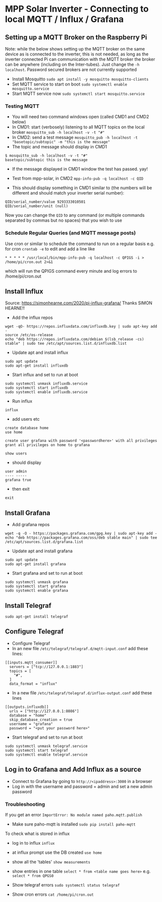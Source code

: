 # MPP Solar Inverter - Connecting to local MQTT / Influx / Grafana #

## Setting up a MQTT Broker on the Raspberry Pi ##
Note: while the below shows setting up the MQTT broker on the same device as is connected to the inverter, this is not needed, as long as the inverter connected Pi can communication with the MQTT broker the broker can be anywhere (including on the Inter-tubes). Just change the `-h localhost`. Password secured brokers are not currently supported

* Install Mosquitto `sudo apt install -y mosquitto mosquitto-clients`
* Set MQTT service to start on boot `sudo systemctl enable mosquitto.service`
* Start MQTT service now `sudo systemctl start mosquitto.service`

### Testing MQTT ###
* You will need two command windows open (called CMD1 and CMD2 below)
* In CMD1: start (verbosely) listening to all MQTT topics on the local broker `mosquitto_sub -h localhost -v -t "#"`
* In CMD2: send a test message `mosquitto_pub -h localhost -t "basetopic/subtopic" -m "this is the message"`
* The topic and message should display in CMD1
```
$ mosquitto_sub -h localhost -v -t "#"
basetopic/subtopic this is the message
```
* If the message displayed in CMD1 window the test has passed. yay!

* Test from mpp-solar, in CMD2 `mpp-info-pub -q localhost -c QID`
* This should display something in CMD1 similar to (the numbers will be different and should match your inverter serial number):
```
QID/serial_number/value 9293333010501
QID/serial_number/unit (null)
```

Now you can change the `QID` to any command (or multiple commands separated by commas but no spaces) that you wish to use

### Schedule Regular Queries (and MQTT message posts) ###
Use cron or similar to schedule the command to run on a regular basis
e.g. for cron
`crontab -e` to edit
and add a line like
```
* * * * * /usr/local/bin/mpp-info-pub -q localhost -c QPIGS -i > /home/pi/cron.out 2>&1
```
which will run the QPIGS command every minute and log errors to /home/pi/cron.out

## Install Influx ##
Source: https://simonhearne.com/2020/pi-influx-grafana/
Thanks SIMON HEARNE!!

* Add the influx repos
```
wget -qO- https://repos.influxdata.com/influxdb.key | sudo apt-key add -
source /etc/os-release
echo "deb https://repos.influxdata.com/debian $(lsb_release -cs) stable" | sudo tee /etc/apt/sources.list.d/influxdb.list
```
* Update apt and install influx
```
sudo apt update
sudo apt-get install influxdb
```
* Start influx and set to run at boot
```
sudo systemctl unmask influxdb.service
sudo systemctl start influxdb
sudo systemctl enable influxdb.service
```
* Run influx
```
influx
```
* add users etc
```
create database home
use home

create user grafana with password '<passwordhere>' with all privileges
grant all privileges on home to grafana

show users
```
* should display
```
user admin
---- -----
grafana true
```
* then exit
```
exit
```

## Install Grafana ##
* Add grafana repos
```
wget -q -O - https://packages.grafana.com/gpg.key | sudo apt-key add -
echo "deb https://packages.grafana.com/oss/deb stable main" | sudo tee /etc/apt/sources.list.d/grafana.list
```
* Update apt and install grafana
```
sudo apt update
sudo apt-get install grafana
```
* Start grafana and set to run at boot
```
sudo systemctl unmask grafana
sudo systemctl start grafana
sudo systemctl enable grafana
```

## Install Telegraf ##
`sudo apt-get install telegraf`

## Configure Telegraf ##

* Configure Telegraf
* In an new file `/etc/telegraf/telegraf.d/mqtt-input.conf` add these lines:
```
[[inputs.mqtt_consumer]]
  servers = ["tcp://127.0.0.1:1883"]
  topics = [
    "#",
  ]
  data_format = "influx"
```
* In a new file `/etc/telegraf/telegraf.d/influx-output.conf` add these lines
```
[[outputs.influxdb]]
  urls = ["http://127.0.0.1:8086"]
  database = "home"
  skip_database_creation = true
  username = "grafana"
  password = "<put your password here>"
```

* Start telegraf and set to run at boot
```
sudo systemctl unmask telegraf.service
sudo systemctl start telegraf
sudo systemctl enable telegraf.service
```

## Log in to Grafana and Add Influx as a source ##

* Connect to Grafana by going to `http://<ipaddress>:3000` in a browser
* Log in with the username and password = admin and set a new admin password


### Troubleshooting ###
If you get an error `ImportError: No module named paho.mqtt.publish`
* Make sure paho-mqtt is installed
`sudo pip install paho-mqtt`

To check what is stored in influx
* log in to influx `influx`
* at influx prompt use the DB created `use home`
* show all the 'tables' `show measurements`
* show entries in one table `select * from <table name goes here>` e.g. `select * from QPGS0`

* Show telegraf errors `sudo systemctl status telegraf`

* Show cron errors `cat /home/pi/cron.out`
